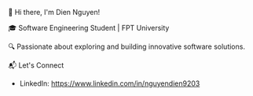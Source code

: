 👋 Hi there, I'm Dien Nguyen!

🎓 Software Engineering Student | FPT University

🔍 Passionate about exploring and building innovative software solutions.

📬 Let's Connect
- LinkedIn: https://www.linkedin.com/in/nguyendien9203
